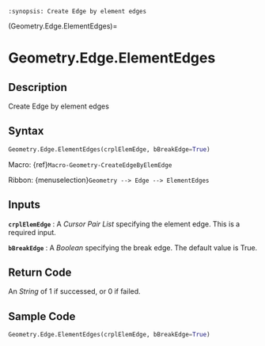 ```{module} Geometry.Edge.ElementEdges()
:synopsis: Create Edge by element edges
```

(Geometry.Edge.ElementEdges)=

# Geometry.Edge.ElementEdges

## Description

Create Edge by element edges

## Syntax

```python
Geometry.Edge.ElementEdges(crplElemEdge, bBreakEdge=True)
```

Macro: {ref}`Macro-Geometry-CreateEdgeByElemEdge`

Ribbon: {menuselection}`Geometry --> Edge --> ElementEdges`

## Inputs

**`crplElemEdge`**
: A _Cursor Pair List_ specifying the element edge. This is a required input.

**`bBreakEdge`**
: A _Boolean_ specifying the break edge. The default value is True.

## Return Code

An _String_ of 1 if successed, or 0 if failed.

## Sample Code

```python
Geometry.Edge.ElementEdges(crplElemEdge, bBreakEdge=True)
```
